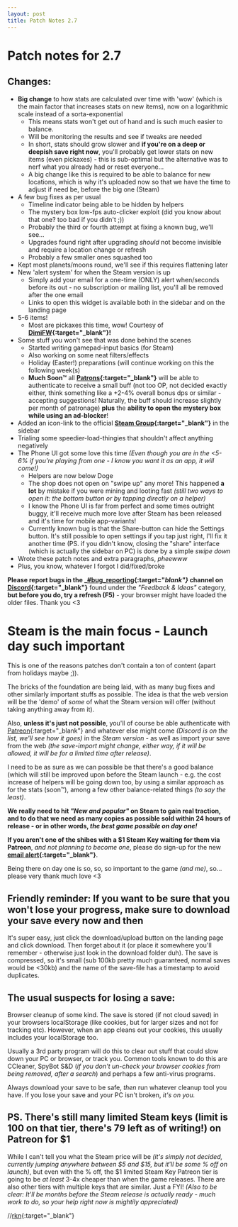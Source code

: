 ```yaml
---
layout: post
title: Patch Notes 2.7
---
```



# Patch notes for 2.7

## Changes:

+ **Big change** to how stats are calculated over time with 'wow' (which is the main factor that increases stats on new items), now on a logarithmic scale instead of a sorta-exponential
    - This means stats won't get out of hand and is such much easier to balance.
    - Will be monitoring the results and see if tweaks are needed
    - In short, stats should grow slower and **if you're on a deep or deepish save right now**, you'll probably get lower stats on new     items (even pickaxes) - this is sub-optimal but the alternative was to nerf what you already had or reset everyone...
    - A big change like this is required to be able to balance for new locations, which is why it's uploaded now so that we have the time to    adjust if need be, before the big one (Steam)
+ A few bug fixes as per usual
    - Timeline indicator being able to be hidden by helpers
    - The mystery box low-fps auto-clicker exploit (did you know about that one? too bad if you didn't ;))
    - Probably the third or fourth attempt at fixing a known bug, we'll see...
    - Upgrades found right after upgrading *should* not become invisible and require a location change or refresh
    - Probably a few smaller ones squashed too
+ Kept most planets/moons round, we'll see if this requires flattening later
+ New 'alert system' for when the Steam version is up
    - Simply add your email for a one-time (ONLY) alert when/seconds before its out - no subscription or mailing list, you'll all be removed after the one email
    - Links to open this widget is available both in the sidebar and on the landing page
+ 5-6 items!
    - Most are pickaxes this time, wow! Courtesy of **[DimiFW](https://twitter.com/Dimifw){:target="_blank"}!**
+ Some stuff you won't see that was done behind the scenes
    - Started writing gamepad-input basics (for Steam)
    - Also working on some neat filters/effects
    - Holiday (Easter!) preparations (will continue working on this the following week(s)
    - **Much Soon™** all **[Patrons](https://patreon.com/dogeminer){:target="_blank"}** will be able to authenticate to receive a small buff (not too OP, not decided exactly either, think something like a +2-4% overall bonus dps or similar - accepting suggestions! Naturally, the buff should increase slightly per month of patronage) **plus** the __ability to open the mystery box while using an ad-blocker__!
+ Added an icon-link to the official **[Steam Group](https://steamcommunity.com/groups/dogeminergame){:target="_blank"}** in the sidebar
+ Trialing some speedier-load-thingies that shouldn't affect anything negatively
+ The Phone UI got some love this time _(Even though you are in the <5-6% if you're playing from one - I know you want it as an app, it will come!)_
    - Helpers are now below Doge
    - The shop does not open on "swipe up" any more! This happened **a lot** by mistake if you were mining and looting fast _(still two ways to open it: the bottom button or by tapping directly on a helper)_
    - I know the Phone UI is far from perfect and some times outright buggy, it'll receive much more love after Steam has been released and it's time for mobile app-variants!
    - Currently known bug is that the Share-button can hide the Settings button. It's still possible to open settings if you tap just right, I'll fix it another time (PS. if you didn't know, closing the "share" interface (which is actually the sidebar on PC) is done by a simple _swipe down_
+ Wrote these patch notes and extra paragraphs, _pheewww_
+ Plus, you know, whatever I forgot I did/fixed/broke

**Please report bugs in the _[#bug_reporting](https://dogeminer2.com/discord){:target="_blank"}_ channel on [Discord](https://dogeminer2.com/discord){:target="_blank"}** found under the _"Feedback & Ideas"_ category, **but before you do, try a refresh (F5)** - your browser might have loaded the older files. Thank you <3



# Steam is the main focus - Launch day such important

This is one of the reasons patches don't contain a ton of content (apart from holidays maybe ;)).

The bricks of the foundation are being laid, with as many bug fixes and other similarly important stuffs as possible. The idea is that the web version will be the 'demo' of _some_ of what the Steam version will offer (without taking anything away from it).

Also, **unless it's just not possible**, you'll of course be able authenticate with [Patreon](https://patreon.com/dogeminer){:target="_blank"} and whatever else might come _(Discord is on the list, we'll see how it goes)_ in the _Steam version_ - as well as import your save from the web _(the save-import might change, either way, if it will be allowed, it will be for a limited time after release)_.

I need to be as sure as we can possible be that there's a good balance (which will still be improved upon before the Steam launch - e.g. the cost increase of helpers will be going down too, by using a similar approach as for the stats (soon™), among a few other balance-related things _(to say the least)_.

**We really need to hit _"New and popular"_ on Steam to gain real traction, and to do that we need as many copies as possible sold within 24 hours of release - or in other words, _the best game possible on day one!_**

**If you aren't one of the shibes with a $1 Steam Key waiting for them via Patreon**, _and not planning to become one_, please do sign-up for the new **[email alert](https://dogeminer2.com/){:target="_blank"}**.

Being there on day one is so, so, so important to the game _(and me)_, so... please very thank much love <3

## Friendly reminder: If you want to be sure that you won't lose your progress, **make sure to download your save every now and then**

It's super easy, just click the download/upload button on the landing page and click download. Then forget about it (or place it somewhere you'll remember - otherwise just look in the download folder duh). The save is compressed, so it's small (sub 100kb pretty much guaranteed, normal saves would be <30kb) and the name of the save-file has a timestamp to avoid duplicates.

## The usual suspects for losing a save:

Browser cleanup of some kind. The save is stored (if not cloud saved) in your browsers localStorage (like cookies, but for larger sizes and not for tracking etc). However, when an app cleans out your cookies, this usually includes your localStorage too.

Usually a 3rd party program will do this to clear out stuff that could slow down your PC or browser, or track you. Common tools known to do this are CCleaner, SpyBot S&D (_if you don't un-check your browser cookies from being removed, after a search_) and perhaps a few anti-virus programs.

Always download your save to be safe, _then_ run whatever cleanup tool you have. If you lose your save and your PC isn't broken, *it's on you.*

## PS. There's still many limited Steam keys (limit is 100 on that tier, there's 79 left as of writing!) on Patreon for $1

While I can't tell you what the Steam price will be _(it's simply not decided, currently jumping anywhere between $5 and $15, but it'll be some % off on launch)_, but even with the % off, the $1 limited Steam Key Patreon tier is going to be _at least_ 3-4x cheaper than when the game releases. There are also other tiers with multiple keys that are similar. Just a FYI! _(Also to be clear: It'll be months before the Steam release is actually ready - much work to do, so your help right now is mightily appreciated)_


//[rkn](https://twitter.com/rkn_dev){:target="_blank"}

